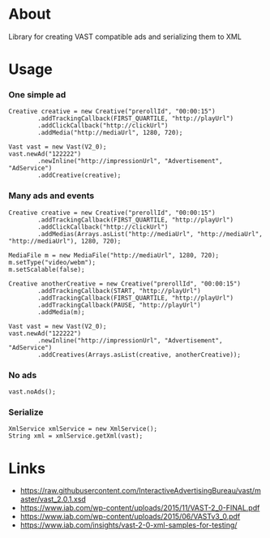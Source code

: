 # About
Library for creating VAST compatible ads and serializing them to XML 

# Usage
### One simple ad
```
Creative creative = new Creative("prerollId", "00:00:15")
        .addTrackingCallback(FIRST_QUARTILE, "http://playUrl")
        .addClickCallback("http://clickUrl")
        .addMedia("http://mediaUrl", 1280, 720);
        
Vast vast = new Vast(V2_0);
vast.newAd("122222")
        .newInline("http://impressionUrl", "Advertisement", "AdService")
        .addCreative(creative);
```

### Many ads and events
```
Creative creative = new Creative("prerollId", "00:00:15")
        .addTrackingCallback(FIRST_QUARTILE, "http://playUrl")
        .addClickCallback("http://clickUrl")
        .addMedias(Arrays.asList("http://mediaUrl", "http://mediaUrl", "http://mediaUrl"), 1280, 720);
        
MediaFile m = new MediaFile("http://mediaUrl", 1280, 720);
m.setType("video/webm");
m.setScalable(false);

Creative anotherCreative = new Creative("prerollId", "00:00:15")
        .addTrackingCallback(START, "http://playUrl")
        .addTrackingCallback(FIRST_QUARTILE, "http://playUrl")
        .addTrackingCallback(PAUSE, "http://playUrl")
        .addMedia(m);
        
Vast vast = new Vast(V2_0);
vast.newAd("122222")
        .newInline("http://impressionUrl", "Advertisement", "AdService")
        .addCreatives(Arrays.asList(creative, anotherCreative));
```

### No ads
```
vast.noAds();
```

### Serialize
```
XmlService xmlService = new XmlService();
String xml = xmlService.getXml(vast);
```

# Links
- https://raw.githubusercontent.com/InteractiveAdvertisingBureau/vast/master/vast_2.0.1.xsd
- https://www.iab.com/wp-content/uploads/2015/11/VAST-2_0-FINAL.pdf
- https://www.iab.com/wp-content/uploads/2015/06/VASTv3_0.pdf
- https://www.iab.com/insights/vast-2-0-xml-samples-for-testing/
